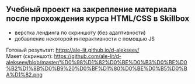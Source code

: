 ## Учебный проект на закрепление материала после прохождения курса HTML/CSS в Skillbox

- верстка лендинга по скриншоту (без адаптивности)
- добавление некоторой интерактивности с помощью JS

Готовый результат: https://ale-lit.github.io/d-alekseev/  
Макет (скриншот): https://github.com/ale-lit/d-alekseev/blob/master/%D0%98%D1%82%D0%BE%D0%B3%D0%BE%D0%B2%D1%8B%D0%B9%20%D0%BF%D1%80%D0%BE%D0%B5%D0%BA%D1%82.png
